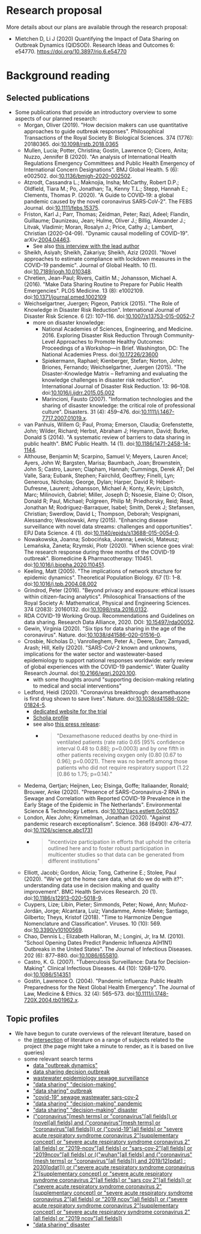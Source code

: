 # Research proposal

More details about our plans are available through the research proposal:
* Mietchen D, Li J (2020) Quantifying the Impact of Data Sharing on Outbreak Dynamics (QIDSOD). Research Ideas and Outcomes 6: e54770. https://doi.org/10.3897/rio.6.e54770

# Background reading

## Selected publications

* Some publications that provide an introductory overview to some aspects of our planned research:
  * Morgan, Oliver (2019). "How decision makers can use quantitative approaches to guide outbreak responses". Philosophical Transactions of the Royal Society B: Biological Sciences. 374 (1776): 20180365. doi:[10.1098/rstb.2018.0365](https://doi.org/10.1098/rstb.2018.0365)
  * Mullen, Lucia; Potter, Christina; Gostin, Lawrence O; Cicero, Anita; Nuzzo, Jennifer B (2020). "An analysis of International Health Regulations Emergency Committees and Public Health Emergency of International Concern Designations". BMJ Global Health. 5 (6): e002502. doi:[10.1136/bmjgh-2020-002502](https://doi.org/10.1136/bmjgh-2020-002502).
  * Atzrodt, Cassandra L.; Maknojia, Insha; McCarthy, Robert D.P.; Oldfield, Tiara M.; Po, Jonathan; Ta, Kenny T.L.; Stepp, Hannah E.; Clements, Thomas P. (2020). "A Guide to COVID‐19: a global pandemic caused by the novel coronavirus SARS‐CoV‐2". The FEBS Journal. doi:[10.1111/febs.15375](https://doi.org/10.1111/febs.15375).
  * Friston, Karl J.; Parr, Thomas; Zeidman, Peter; Razi, Adeel; Flandin, Guillaume; Daunizeau, Jean; Hulme, Oliver J.; Billig, Alexander J.; Litvak, Vladimir; Moran, Rosalyn J.; Price, Cathy J.; Lambert, Christian (2020-04-09). "Dynamic causal modelling of COVID-19". arXiv:[2004.04463](https://arxiv.org/abs/2004.04463).
    * See also [this interview with the lead author](https://www.theguardian.com/world/2020/may/31/covid-19-expert-karl-friston-germany-may-have-more-immunological-dark-matter)
  * Sheikh, Asiyah; Sheikh, Zakariya; Sheikh, Aziz (2020). "Novel approaches to estimate compliance with lockdown measures in the COVID-19 pandemic". Journal of Global Health. 10 (1). doi:[10.7189/jogh.10.010348](https://doi.org/10.7189/jogh.10.010348).
  * Chretien, Jean-Paul; Rivers, Caitlin M.; Johansson, Michael A. (2016). "Make Data Sharing Routine to Prepare for Public Health Emergencies". PLOS Medicine. 13 (8): e1002109. doi:[10.1371/journal.pmed.1002109](https://doi.org/10.1371/journal.pmed.1002109)
  * Weichselgartner, Juergen; Pigeon, Patrick (2015). "The Role of Knowledge in Disaster Risk Reduction". International Journal of Disaster Risk Science. 6 (2): 107–116. doi:[10.1007/s13753-015-0052-7](https://doi.org/10.1007/s13753-015-0052-7)
    - more on disaster knowledge:
      * National Academies of Sciences, Engineering, and Medicine. 2016. Exploring Disaster Risk Reduction Through Community-Level Approaches to Promote Healthy Outcomes: Proceedings of a Workshop—in Brief. Washington, DC: The National Academies Press. doi:[10.17226/23600](https://doi.org/10.17226/23600)
      * Spiekermann, Raphael; Kienberger, Stefan; Norton, John; Briones, Fernando; Weichselgartner, Juergen (2015). "The Disaster-Knowledge Matrix – Reframing and evaluating the knowledge challenges in disaster risk reduction". International Journal of Disaster Risk Reduction. 13: 96–108. doi:[10.1016/j.ijdrr.2015.05.002](https://doi.org/10.1016/j.ijdrr.2015.05.002)
      * Marincioni, Fausto (2007). "Information technologies and the sharing of disaster knowledge: the critical role of professional culture". Disasters. 31 (4): 459–476. doi:[10.1111/j.1467-7717.2007.01019.x](https:?/doi.org/10.1111/j.1467-7717.2007.01019.x). 
  * van Panhuis, Willem G; Paul, Proma; Emerson, Claudia; Grefenstette, John; Wilder, Richard; Herbst, Abraham J; Heymann, David; Burke, Donald S (2014). "A systematic review of barriers to data sharing in public health". BMC Public Health. 14 (1). doi:[10.1186/1471-2458-14-1144](https://doi.org/10.1186/1471-2458-14-1144).
  * Althouse, Benjamin M; Scarpino, Samuel V; Meyers, Lauren Ancel; Ayers, John W; Bargsten, Marisa; Baumbach, Joan; Brownstein, John S; Castro, Lauren; Clapham, Hannah; Cummings, Derek AT; Del Valle, Sara; Eubank, Stephen; Fairchild, Geoffrey; Finelli, Lyn; Generous, Nicholas; George, Dylan; Harper, David R; Hébert-Dufresne, Laurent; Johansson, Michael A; Konty, Kevin; Lipsitch, Marc; Milinovich, Gabriel; Miller, Joseph D; Nsoesie, Elaine O; Olson, Donald R; Paul, Michael; Polgreen, Philip M; Priedhorsky, Reid; Read, Jonathan M; Rodríguez-Barraquer, Isabel; Smith, Derek J; Stefansen, Christian; Swerdlow, David L; Thompson, Deborah; Vespignani, Alessandro; Wesolowski, Amy (2015). "Enhancing disease surveillance with novel data streams: challenges and opportunities". EPJ Data Science. 4 (1). doi:[10.1140/epjds/s13688-015-0054-0](https://doi.org/10.1140/epjds/s13688-015-0054-0). 
  * Nowakowska, Joanna; Sobocińska, Joanna; Lewicki, Mateusz; Lemańska, Żaneta; Rzymski, Piotr (2020). "When science goes viral: The research response during three months of the COVID-19 outbreak". Biomedicine & Pharmacotherapy: 110451. doi:[10.1016/j.biopha.2020.110451](https://doi.org/10.1016/j.biopha.2020.110451).
  * Keeling, Matt (2005). "The implications of network structure for epidemic dynamics". Theoretical Population Biology. 67 (1): 1–8. doi:[10.1016/j.tpb.2004.08.002](https://doi.org/10.1098/10.1016/j.tpb.2004.08.002)
  * Grindrod, Peter (2016). "Beyond privacy and exposure: ethical issues within citizen-facing analytics". Philosophical Transactions of the Royal Society A: Mathematical, Physical and Engineering Sciences. 374 (2083): 20160132. doi:[10.1098/rsta.2016.0132](https://doi.org/10.1098/rsta.2016.0132).
  * RDA COVID-19 Working Group. Recommendations and Guidelines on data sharing. Research Data Alliance, 2020. DOI: [10.15497/rda00052](https://doi.org/10.15497/rda00052).
  * Gewin, Virginia (2020). "Six tips for data sharing in the age of the coronavirus". Nature. doi:[10.1038/d41586-020-01516-0](10.1038/d41586-020-01516-0).
  * Crosbie, Nicholas D.; Vanrolleghem, Peter A.; Deere, Dan; Zamyadi, Arash; Hill, Kelly (2020). "SARS-CoV-2 known and unknowns, implications for the water sector and wastewater-based epidemiology to support national responses worldwide: early review of global experiences with the COVID-19 pandemic". Water Quality Research Journal. doi:[10.2166/wqrj.2020.100](https://doi.org/10.2166/wqrj.2020.100).
    - with some thoughts around "supporting decision-making relating to medical and social interventions"
  * Ledford, Heidi (2020). "Coronavirus breakthrough: dexamethasone is first drug shown to save lives". Nature. doi:[10.1038/d41586-020-01824-5](https://doi.org/10.1038/d41586-020-01824-5). 
    - [dedicated website for the trial](https://www.recoverytrial.net/)
    - [Scholia profile](https://scholia.toolforge.org/clinical-trial/Q94361709)
    - see also [this press release](http://www.ox.ac.uk/news/2020-06-16-low-cost-dexamethasone-reduces-death-one-third-hospitalised-patients-severe):
      - > "Dexamethasone reduced deaths by one-third in ventilated patients (rate ratio 0.65 [95% confidence interval 0.48 to 0.88]; p=0.0003) and by one fifth in other patients receiving oxygen only (0.80 [0.67 to 0.96]; p=0.0021). There was no benefit among those patients who did not require respiratory support (1.22 [0.86 to 1.75; p=0.14)."
  * Medema, Gertjan; Heijnen, Leo; Elsinga, Goffe; Italiaander, Ronald; Brouwer, Anke (2020). "Presence of SARS-Coronavirus-2 RNA in Sewage and Correlation with Reported COVID-19 Prevalence in the Early Stage of the Epidemic in The Netherlands". Environmental Science & Technology Letters. doi:[10.1021/acs.estlett.0c00357](https://doi.org/10.1021/acs.estlett.0c00357).
  * London, Alex John; Kimmelman, Jonathan (2020). "Against pandemic research exceptionalism". Science. 368 (6490): 476–477. doi:[10.1126/science.abc1731](https://doi.org/10.1126/science.abc1731)
    - > "incentivize participation in efforts that uphold the criteria outlined here and to foster robust participation in multicenter studies so that data can be generated from different institutions"
  * Elliott, Jacobi; Gordon, Alicia; Tong, Catherine E.; Stolee, Paul (2020). "We've got the home care data, what do we do with it?": understanding data use in decision making and quality improvement". BMC Health Services Research. 20 (1). doi:[10.1186/s12913-020-5018-9](https://doi.org/10.1186/s12913-020-5018-9).
  * Cuypers, Lize; Libin, Pieter; Simmonds, Peter; Nowé, Ann; Muñoz-Jordán, Jorge; Alcantara, Luiz; Vandamme, Anne-Mieke; Santiago, Gilberto; Theys, Kristof (2018). "Time to Harmonize Dengue Nomenclature and Classification". Viruses. 10 (10): 569. doi:[10.3390/v10100569](https://doi.org/10.3390/v10100569). 
  * Chao, Dennis L.; Elizabeth Halloran, M.; Longini, Jr, Ira M. (2010). "School Opening Dates Predict Pandemic Influenza A(H1N1) Outbreaks in the United States". The Journal of Infectious Diseases. 202 (6): 877–880. doi:[10.1086/655810](https://doi.org/10.1086/655810).
  * Castro, K. G. (2007). "Tuberculosis Surveillance: Data for Decision-Making". Clinical Infectious Diseases. 44 (10): 1268–1270. doi:[10.1086/514351](https://doi.org/10.1098/10.1086/514351)
  * Gostin, Lawrence O. (2004). "Pandemic Influenza: Public Health Preparedness for the Next Global Health Emergency". The Journal of Law, Medicine & Ethics. 32 (4): 565–573. doi:[10.1111/j.1748-720X.2004.tb01962.x](https://doi.org/10.1111/j.1748-720X.2004.tb01962.x).

## Topic profiles

* We have begun to curate overviews of the relevant literature, based on 
  - the [intersection](https://tools.wmflabs.org/scholia/topics/Q5227350,Q95612615,Q1331926,Q4417999,Q84263196,Q202864,Q88434121,Q87745177,Q10538943,Q88835036,Q1149776,Q309901,Q29032648,Q45933174,Q1460420,Q1252988,Q50410669,Q1128437,Q29056927,Q12184,Q182672,Q901464,Q45881698,Q525512,Q192995,Q764527,Q609748,Q2725393,Q59485450,Q17076801) of literature on a range of subjects related to the project (the page might take a minute to render, as it is based on live queries)
  - some relevant search terms
    - [data "outbreak dynamics"](https://openknowledgemaps.org/map/03d669bf2b46a0e5200505dc7931faad)
    - [data sharing decision outbreak](https://openknowledgemaps.org/map/58c1b24d99c533bbfcfec8f0f0a0deca)
    - [wastewater epidemiology sewage surveillance](https://openknowledgemaps.org/map/ba6643f9febf6b1823f29784fb4a3a76)
    - ["data sharing" "decision-making"](https://openknowledgemaps.org/map/d73e70c42f24476acd74d4ad26a49f8f)
    - ["data sharing" outbreak](https://openknowledgemaps.org/map/57a493dff904939d254ee4fcecf65f5f)
    - ["covid-19" sewage wastewater sars-cov-2](https://openknowledgemaps.org/map/c8fa9ac4e89c0748d37b8e86cdef55ed)
    - ["data sharing" "decision-making" pandemic](https://openknowledgemaps.org/map/26944f9083c7e44d861f4438caac4f99)
    - ["data sharing" "decision-making" disaster](https://openknowledgemaps.org/map/7f36793c9e5f87040e0d51b89e6cf57d)
    - [("coronavirus"[mesh terms] or "coronavirus"[all fields]) or (novel[all fields] and ("coronavirus"[mesh terms] or "coronavirus"[all fields])) or ("covid-19"[all fields] or "severe acute respiratory syndrome coronavirus 2"[supplementary concept] or "severe acute respiratory syndrome coronavirus 2"[all fields] or "2019-ncov"[all fields] or "sars-cov-2"[all fields] or "2019ncov"[all fields] or (("wuhan"[all fields] and ("coronavirus"[mesh terms] or "coronavirus"[all fields])) and 2019/12[pdat] : 2030[pdat])) or ("severe acute respiratory syndrome coronavirus 2"[supplementary concept] or "severe acute respiratory syndrome coronavirus 2"[all fields] or "sars cov 2"[all fields]) or ("severe acute respiratory syndrome coronavirus 2"[supplementary concept] or "severe acute respiratory syndrome coronavirus 2"[all fields] or "2019 ncov"[all fields]) or ("severe acute respiratory syndrome coronavirus 2"[supplementary concept] or "severe acute respiratory syndrome coronavirus 2"[all fields] or "2019 ncov"[all fields])](https://openknowledgemaps.org/map/54fc08a6e8f059ae89df4d38b0093720)
    - ["data sharing" disaster](https://openknowledgemaps.org/map/7585a152a40ae3d11e6214f1922cbc48)

